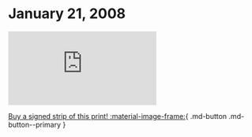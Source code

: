 # January 21, 2008

![](https://www.achewood.com/comic.php?date=01212008)

[Buy a signed strip of this print! :material-image-frame:](https://achewood-holiday-pop-up.myshopify.com/products/strip#01212008){ .md-button .md-button--primary }
